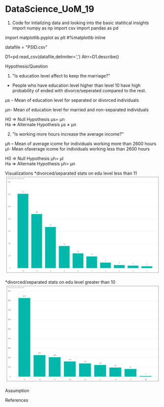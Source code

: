 # DataScience_UoM_19
1. Code for intializing data and looking into the basic statitical insights
import numpy as np
import csv
import pandas as pd

import matplotlib.pyplot as plt
#%matplotlib inline

datafile = "PSID.csv"

D1=pd.read_csv(datafile,delimiter=',')
Atrr=D1.describe()


Hypothesis/Question
1. "Is education level affect to keep the marriage?"
- People who have education level higher than level 10 have high probability of ended with divorce/seperated compared to the rest.


µs – Mean of education level for separated or divorced individuals    

µn- Mean of education level for married and non-separated individuals  

H0 => Null Hypothesis        µs= µn  
Ha => Alternate Hypothesis   µs ≠ µn  

 
 2. "Is working more hours increase the average income?"  
 
 µh – Mean of average icome for individuals working more than 2600 hours  
 µl- Mean ofaverage icome for individuals working less than 2600 hours  
 


H0 => Null Hypothesis        µh= µl  
Ha => Alternate Hypothesis   µh> µn 
    
    





Visualizations
*divorced/separated stats on edu level less than 11
![divorced/separated stats on edu level less than 11](https://github.com/TorinW/DataScience_UoM_19/blob/master/0-10_2-3.PNG)


*divorced/separated stats on edu level greater than 10
![divorced/separated stats on edu level greater than 11](https://github.com/TorinW/DataScience_UoM_19/blob/master/11-99_2-3.PNG)

Assumption


References
